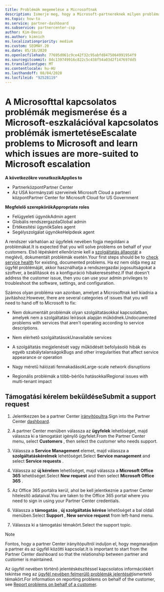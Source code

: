```yaml
---
title: Problémák megemelése a Microsoftnak
description: Ismerje meg, hogy a Microsoft-partnereknek milyen problémákkal kell megoldaniuk ügyfeleik számára, és hogy milyen problémákra lehet szükségük a Microsoft számára.
ms.topic: how-to
ms.service: partner-dashboard
ms.subservice: partnercenter-csp
author: Kim-Davis
ms.author: kimnich
ms.localizationpriority: medium
ms.custom: SEOMAY.20
ms.date: 05/18/2020
ms.openlocfilehash: 77695d061c9ce42f32c95abfd8475064991954f9
ms.sourcegitcommit: 8dc139749916c822c5c438f54a03d2f147697dd5
ms.translationtype: MT
ms.contentlocale: hu-HU
ms.lasthandoff: 08/04/2020
ms.locfileid: "92528119"
---
```

# <a name="escalate-problems-to-microsoft-and-learn-which-issues-are-more-suited-to-microsoft-escalation"></a><span data-ttu-id="10d62-103">A Microsofttal kapcsolatos problémák megismerése és a Microsoft-eszkalációval kapcsolatos problémák ismertetése</span><span class="sxs-lookup"><span data-stu-id="10d62-103">Escalate problems to Microsoft and learn which issues are more-suited to Microsoft escalation</span></span>  

<span data-ttu-id="10d62-104">**A következőkre vonatkozik**</span><span class="sxs-lookup"><span data-stu-id="10d62-104">**Applies to**</span></span>

- <span data-ttu-id="10d62-105">Partnerközpont</span><span class="sxs-lookup"><span data-stu-id="10d62-105">Partner Center</span></span>
- <span data-ttu-id="10d62-106">Az USA kormányzati szerveinek Microsoft Cloud a partneri központ</span><span class="sxs-lookup"><span data-stu-id="10d62-106">Partner Center for Microsoft Cloud for US Government</span></span>

<span data-ttu-id="10d62-107">**Megfelelő szerepkörök**</span><span class="sxs-lookup"><span data-stu-id="10d62-107">**Appropriate roles**</span></span>

- <span data-ttu-id="10d62-108">Felügyeleti ügynök</span><span class="sxs-lookup"><span data-stu-id="10d62-108">Admin agent</span></span>
- <span data-ttu-id="10d62-109">Globális rendszergazda</span><span class="sxs-lookup"><span data-stu-id="10d62-109">Global admin</span></span>
- <span data-ttu-id="10d62-110">Értékesítési ügynök</span><span class="sxs-lookup"><span data-stu-id="10d62-110">Sales agent</span></span>
- <span data-ttu-id="10d62-111">Segélyszolgálat ügynöke</span><span class="sxs-lookup"><span data-stu-id="10d62-111">Helpdesk agent</span></span>

<span data-ttu-id="10d62-112">A rendszer várhatóan az ügyfelek nevében fogja megoldani a problémákat.</span><span class="sxs-lookup"><span data-stu-id="10d62-112">It is expected that you will solve problems on behalf of your customers.</span></span> <span data-ttu-id="10d62-113">Első lépésként ellenőriznie kell a [szolgáltatás állapotát](check-service-health.md) a meglévő, dokumentált problémák esetén.</span><span class="sxs-lookup"><span data-stu-id="10d62-113">Your first steps should be to [check service health](check-service-health.md) for existing, documented problems.</span></span> <span data-ttu-id="10d62-114">Ha ez nem oldja meg az ügyfél problémáját, akkor használhatja a rendszergazdai jogosultságokat a szoftver, a beállítások és a konfiguráció hibakereséséhez.</span><span class="sxs-lookup"><span data-stu-id="10d62-114">If that doesn't address the customer issue, then you can use your admin privileges to troubleshoot the software, settings, and configuration.</span></span>

<span data-ttu-id="10d62-115">Számos olyan probléma van azonban, amelyet a Microsoftnak kell kiadnia a javításhoz:</span><span class="sxs-lookup"><span data-stu-id="10d62-115">However, there are several categories of issues that you will need to hand off to Microsoft to fix:</span></span>

- <span data-ttu-id="10d62-116">Nem dokumentált problémák olyan szolgáltatásokkal kapcsolatban, amelyek nem a szolgáltatási leírások alapján működnek.</span><span class="sxs-lookup"><span data-stu-id="10d62-116">Undocumented problems with services that aren't operating according to service descriptions.</span></span>

- <span data-ttu-id="10d62-117">Nem elérhető szolgáltatások</span><span class="sxs-lookup"><span data-stu-id="10d62-117">Unavailable services</span></span>

- <span data-ttu-id="10d62-118">A szolgáltatás megjelenését vagy működését befolyásoló hibák és egyéb szabálytalanságok</span><span class="sxs-lookup"><span data-stu-id="10d62-118">Bugs and other irregularities that affect service appearance or operation</span></span>

- <span data-ttu-id="10d62-119">Nagy méretű hálózati fennakadások</span><span class="sxs-lookup"><span data-stu-id="10d62-119">Large-scale network disruptions</span></span>

- <span data-ttu-id="10d62-120">Regionális problémák a több-bérlős hatásokkal</span><span class="sxs-lookup"><span data-stu-id="10d62-120">Regional issues with multi-tenant impact</span></span>

## <a name="submit-a-support-request"></a><span data-ttu-id="10d62-121">Támogatási kérelem beküldése</span><span class="sxs-lookup"><span data-stu-id="10d62-121">Submit a support request</span></span>

1. <span data-ttu-id="10d62-122">Jelentkezzen be a partner Center [irányítópultra](https://partner.microsoft.com/dashboard).</span><span class="sxs-lookup"><span data-stu-id="10d62-122">Sign into the Partner Center [dashboard](https://partner.microsoft.com/dashboard).</span></span>

2. <span data-ttu-id="10d62-123">A partner Center menüben válassza az **ügyfelek** lehetőséget, majd válassza ki a támogatást igénylő ügyfelet.</span><span class="sxs-lookup"><span data-stu-id="10d62-123">From the Partner Center menu, select **Customers** , then select the customer who needs support.</span></span>

3. <span data-ttu-id="10d62-124">Válassza a **Service Management** elemet, majd válassza a **szolgáltatáskérelmek** lehetőséget.</span><span class="sxs-lookup"><span data-stu-id="10d62-124">Select **Service management** and select **Service requests** .</span></span>

4. <span data-ttu-id="10d62-125">Válassza az **új kérelem** lehetőséget, majd válassza a **Microsoft Office 365** lehetőséget.</span><span class="sxs-lookup"><span data-stu-id="10d62-125">Select **New request** and then select **Microsoft Office 365** .</span></span>

5. <span data-ttu-id="10d62-126">Az Office 365 portálra kerül, ahol be kell jelentkeznie a partner Center hitelesítő adataival.</span><span class="sxs-lookup"><span data-stu-id="10d62-126">You are taken to the Office 365 portal where you need to sign in using your Partner Center credentials.</span></span>

6. <span data-ttu-id="10d62-127">Válassza a **támogatás** , **új szolgáltatás kérése** lehetőséget a bal oldali menüben.</span><span class="sxs-lookup"><span data-stu-id="10d62-127">Select **Support** , **New service request** from left-hand menu.</span></span>

7. <span data-ttu-id="10d62-128">Válassza ki a támogatási témakört.</span><span class="sxs-lookup"><span data-stu-id="10d62-128">Select the support topic.</span></span>

>[!NOTE]
><span data-ttu-id="10d62-129">Fontos, hogy a partner Center irányítópultról induljon el, hogy megmaradjon a partner és az ügyfél közötti kapcsolat.</span><span class="sxs-lookup"><span data-stu-id="10d62-129">It is important to start from the Partner Center dashboard so that the relationship between partner and customer is maintained.</span></span> 

<span data-ttu-id="10d62-130">Az ügyfél nevében történő jelentéskészítéssel kapcsolatos információkért tekintse meg az [ügyfél nevében felmerülő problémák jelentését](report-problems-on-behalf-of-a-customer.md)ismertető témakört.</span><span class="sxs-lookup"><span data-stu-id="10d62-130">For information on reporting problems on behalf of the customer, see [Report problems on behalf of a customer](report-problems-on-behalf-of-a-customer.md).</span></span>


